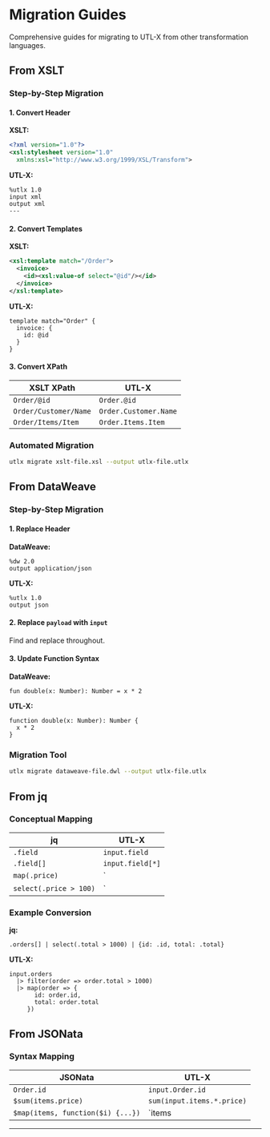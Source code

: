 # Migration Guides

Comprehensive guides for migrating to UTL-X from other transformation languages.

## From XSLT

### Step-by-Step Migration

#### 1. Convert Header

**XSLT:**
```xml
<?xml version="1.0"?>
<xsl:stylesheet version="1.0" 
  xmlns:xsl="http://www.w3.org/1999/XSL/Transform">
```

**UTL-X:**
```utlx
%utlx 1.0
input xml
output xml
---
```

#### 2. Convert Templates

**XSLT:**
```xml
<xsl:template match="/Order">
  <invoice>
    <id><xsl:value-of select="@id"/></id>
  </invoice>
</xsl:template>
```

**UTL-X:**
```utlx
template match="Order" {
  invoice: {
    id: @id
  }
}
```

#### 3. Convert XPath

| XSLT XPath | UTL-X |
|------------|-------|
| `Order/@id` | `Order.@id` |
| `Order/Customer/Name` | `Order.Customer.Name` |
| `Order/Items/Item` | `Order.Items.Item` |

### Automated Migration

```bash
utlx migrate xslt-file.xsl --output utlx-file.utlx
```

## From DataWeave

### Step-by-Step Migration

#### 1. Replace Header

**DataWeave:**
```dataweave
%dw 2.0
output application/json
```

**UTL-X:**
```utlx
%utlx 1.0
output json
```

#### 2. Replace `payload` with `input`

Find and replace throughout.

#### 3. Update Function Syntax

**DataWeave:**
```dataweave
fun double(x: Number): Number = x * 2
```

**UTL-X:**
```utlx
function double(x: Number): Number {
  x * 2
}
```

### Migration Tool

```bash
utlx migrate dataweave-file.dwl --output utlx-file.utlx
```

## From jq

### Conceptual Mapping

| jq | UTL-X |
|----|-------|
| `.field` | `input.field` |
| `.field[]` | `input.field[*]` |
| `map(.price)` | `|> map(item => item.price)` |
| `select(.price > 100)` | `|> filter(item => item.price > 100)` |

### Example Conversion

**jq:**
```jq
.orders[] | select(.total > 1000) | {id: .id, total: .total}
```

**UTL-X:**
```utlx
input.orders
  |> filter(order => order.total > 1000)
  |> map(order => {
       id: order.id,
       total: order.total
     })
```

## From JSONata

### Syntax Mapping

| JSONata | UTL-X |
|---------|-------|
| `Order.id` | `input.Order.id` |
| `$sum(items.price)` | `sum(input.items.*.price)` |
| `$map(items, function($i) {...})` | `items |> map(i => {...})` |

---
